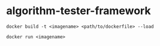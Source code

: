 # algorithm-tester-framework

`docker build -t <imagename> <path/to/dockerfile> --load`

`docker run <imagename>`
